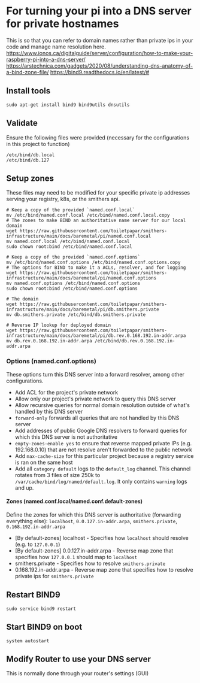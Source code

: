 # For turning your pi into a DNS server for private hostnames
This is so that you can refer to domain names rather than private ips in your code and manage name resolution here.
https://www.ionos.ca/digitalguide/server/configuration/how-to-make-your-raspberry-pi-into-a-dns-server/
https://arstechnica.com/gadgets/2020/08/understanding-dns-anatomy-of-a-bind-zone-file/
https://bind9.readthedocs.io/en/latest/#

## Install tools
```
sudo apt-get install bind9 bind9utils dnsutils
```

## Validate
Ensure the following files were provided (necessary for the configurations in this project to function)
```
/etc/bind/db.local
/etc/bind/db.127
```

## Setup zones
These files may need to be modified for your specific private ip addresses serving your registry, k8s, or the smithers api.

```
# Keep a copy of the provided `named.conf.local`
mv /etc/bind/named.conf.local /etc/bind/named.conf.local.copy
# The zones to make BIND an authoritative name server for our local domain
wget https://raw.githubusercontent.com/toiletpapar/smithers-infrastructure/main/docs/baremetal/pi/named.conf.local
mv named.conf.local /etc/bind/named.conf.local
sudo chown root:bind /etc/bind/named.conf.local

# Keep a copy of the provided `named.conf.options`
mv /etc/bind/named.conf.options /etc/bind/named.conf.options.copy
# The options for BIND to make it a ACLs, resolver, and for logging
wget https://raw.githubusercontent.com/toiletpapar/smithers-infrastructure/main/docs/baremetal/pi/named.conf.options
mv named.conf.options /etc/bind/named.conf.options
sudo chown root:bind /etc/bind/named.conf.options

# The domain
wget https://raw.githubusercontent.com/toiletpapar/smithers-infrastructure/main/docs/baremetal/pi/db.smithers.private
mv db.smithers.private /etc/bind/db.smithers.private

# Reverse IP lookup for deployed domain
wget https://raw.githubusercontent.com/toiletpapar/smithers-infrastructure/main/docs/baremetal/pi/db.rev.0.168.192.in-addr.arpa
mv db.rev.0.168.192.in-addr.arpa /etc/bind/db.rev.0.168.192.in-addr.arpa
```

### Options (named.conf.options)
These options turn this DNS server into a forward resolver, among other configurations.
* Add ACL for the project's private network
* Allow only our project's private network to query this DNS server
* Allow recursive queries for normal domain resolution outside of what's handled by this DNS server
* `forward-only` forwards all queries that are not handled by this DNS server
* Add addresses of public Google DNS resolvers to forward queries for which this DNS server is not authoritative
* `empty-zones-enable yes` to ensure that reverse mapped private IPs (e.g. 192.168.0.10) that are not resolve aren't forwarded to the public network
* Add `max-cache-size` for this particular project because a registry service is ran on the same host
* Add all `category default` logs to the `default_log` channel. This channel rotates from 3 files of size 250k to `/var/cache/bind/log/named/default.log`. It only contains `warning` logs and up.

#### Zones (named.conf.local/named.conf.default-zones)
Define the zones for which this DNS server is authoritative (forwarding everything else): `localhost`, `0.0.127.in-addr.arpa`, `smithers.private`, `0.168.192.in-addr.arpa`
* [By default-zones] localhost - Specifies how `localhost` should resolve (e.g. to `127.0.0.1`)
* [By default-zones] 0.0.127.in-addr.arpa - Reverse map zone that specifies how `127.0.0.1` should map to `localhost`
* smithers.private - Specifies how to resolve `smithers.private`
* 0.168.192.in-addr.arpa - Reverse map zone that specifies how to resolve private ips for `smithers.private`

## Restart BIND9
```
sudo service bind9 restart
```

## Start BIND9 on boot
```
system autostart
```

## Modify Router to use your DNS server
This is normally done through your router's settings (GUI)
